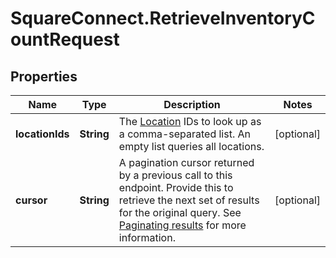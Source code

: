# SquareConnect.RetrieveInventoryCountRequest

## Properties
Name | Type | Description | Notes
------------ | ------------- | ------------- | -------------
**locationIds** | **String** | The [Location](#type-location) IDs to look up as a comma-separated list. An empty list queries all locations. | [optional] 
**cursor** | **String** | A pagination cursor returned by a previous call to this endpoint. Provide this to retrieve the next set of results for the original query.  See [Paginating results](#paginatingresults) for more information. | [optional] 


